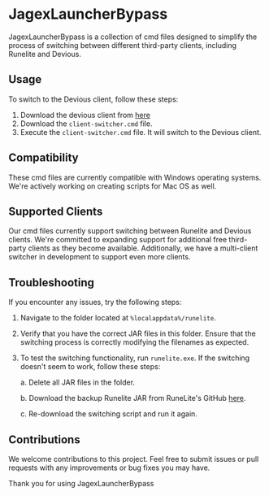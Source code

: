 # JagexLauncherBypass

JagexLauncherBypass is a collection of cmd files designed to simplify the process of switching between different third-party clients, including Runelite and Devious.

## Usage

To switch to the Devious client, follow these steps:

1. Download the devious client from [here]([here](https://github.com/jbx5/devious-launcher/releases/download/devious-client-launcher-1.0.1/devious-client-launcher.jar))
2. Download the `client-switcher.cmd` file.
3. Execute the `client-switcher.cmd` file. It will switch to the Devious client.


## Compatibility

These cmd files are currently compatible with Windows operating systems. We're actively working on creating scripts for Mac OS as well.

## Supported Clients

Our cmd files currently support switching between Runelite and Devious clients. We're committed to expanding support for additional free third-party clients as they become available. Additionally, we have a multi-client switcher in development to support even more clients.

## Troubleshooting

If you encounter any issues, try the following steps:

1. Navigate to the folder located at `%localappdata%/runelite`.

2. Verify that you have the correct JAR files in this folder. Ensure that the switching process is correctly modifying the filenames as expected.

3. To test the switching functionality, run `runelite.exe`. If the switching doesn't seem to work, follow these steps:

   a. Delete all JAR files in the folder.
   
   b. Download the backup Runelite JAR from RuneLite's GitHub [here](https://github.com/runelite/launcher/releases/download/2.6.8/RuneLite.jar).

   c. Re-download the switching script and run it again.

## Contributions

We welcome contributions to this project. Feel free to submit issues or pull requests with any improvements or bug fixes you may have.

Thank you for using JagexLauncherBypass
